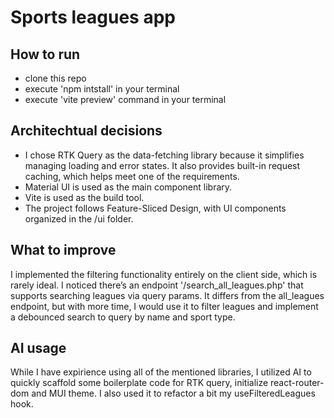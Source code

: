 # Sports leagues app

## How to run

- clone this repo
- execute 'npm intstall' in your terminal
- execute 'vite preview' command in your terminal

## Architechtual decisions

- I chose RTK Query as the data-fetching library because it simplifies managing loading and error states. It also provides built-in request caching, which helps meet one of the requirements.
- Material UI is used as the main component library.
- Vite is used as the build tool.
- The project follows Feature-Sliced Design, with UI components organized in the /ui folder.

## What to improve

I implemented the filtering functionality entirely on the client side, which is rarely ideal. I noticed there’s an endpoint '/search_all_leagues.php' that supports searching leagues via query params. It differs from the all_leagues endpoint, but with more time, I would use it to filter leagues and implement a debounced search to query by name and sport type.

## AI usage

While I have expirience using all of the mentioned libraries, I utilized AI to quickly scaffold some boilerplate code for RTK query, initialize react-router-dom and MUI theme.
I also used it to refactor a bit my useFilteredLeagues hook.
